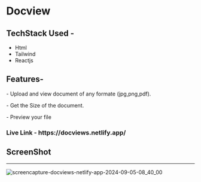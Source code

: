 # Docview 
## TechStack Used - 
<ul>
  <li>Html</li>
  <li>Tailwind</li>
  <li>Reactjs</li>
</ul>

## Features-
<p>- Upload and view document of any formate (jpg,png,pdf).</p>
<P>- Get the Size of the document.</P>
<p>- Preview your file</p>

<h3>Live Link - https://docviews.netlify.app/</h3>

## ScreenShot
<hr>


![screencapture-docviews-netlify-app-2024-09-05-08_40_00](https://github.com/user-attachments/assets/d6a61f35-816b-4d19-8830-ec0a52e0c8d9)
